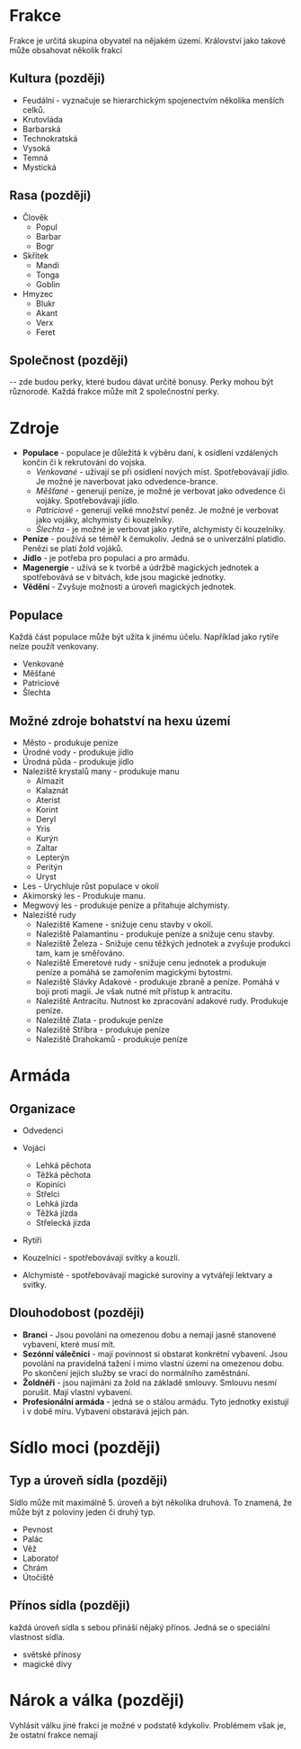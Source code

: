 # Frakce

Frakce je určitá skupina obyvatel na nějakém území. Království jako takové může obsahovat několik frakcí

## Kultura (později)

* Feudální - vyznačuje se hierarchickým spojenectvím několika menších celků.
* Krutovláda
* Barbarská
* Technokratská
* Vysoká
* Temná
* Mystická

## Rasa (později)

* Člověk
  * Popul
  * Barbar
  * Bogr
* Skřítek
  * Mandi
  * Tonga
  * Goblin
* Hmyzec
  * Blukr
  * Akant
  * Verx
  * Feret

## Společnost (později)

-- zde budou perky, které budou dávat určité bonusy. Perky mohou být různorodé. Každá frakce může mít 2 společnostní perky.

# Zdroje

- **Populace** - populace je důležitá k výběru daní, k osídlení vzdálených končin či k rekrutování do vojska.
  - *Venkované* - užívají se při osídlení nových míst. Spotřebovávají jídlo. Je možné je naverbovat jako odvedence-brance.
  - *Měšťané* - generují peníze, je možné je verbovat jako odvedence či vojáky. Spotřebovávají jídlo.
  - *Patriciové* - generují velké množství peněz. Je možné je verbovat jako vojáky, alchymisty či kouzelníky.
  - *Šlechta* - je možné je verbovat jako rytíře, alchymisty či kouzelníky.
- **Peníze** - používá se téměř k čemukoliv. Jedná se o univerzální platidlo. Penězi se platí žold vojáků.
- **Jídlo** - je potřeba pro populaci a pro armádu.
- **Magenergie** - užívá se k tvorbě a údržbě magických jednotek a spotřebovává se v bitvách, kde jsou magické jednotky.
- **Vědění** - Zvyšuje možnosti a úroveň magických jednotek.

## Populace

Každá část populace může být užita k jinému účelu. Například jako rytíře nelze použít venkovany.

- Venkované
- Měšťané
- Patriciové
- Šlechta

## Možné zdroje bohatství na hexu území

- Město - produkuje peníze
- Úrodné vody - produkuje jídlo
- Úrodná půda - produkuje jídlo
- Naleziště krystalů many - produkuje manu
  - Almazit
  - Kalaznát
  - Aterist
  - Korint
  - Deryl
  - Yris
  - Kurýn
  - Zaltar
  - Lepterýn
  - Peritýn
  - Uryst
- Les - Urychluje růst populace v okolí
- Akimorský les - Produkuje manu.
- Megwový les - produkuje peníze a přitahuje alchymisty.
- Naleziště rudy
  - Naleziště Kamene - snižuje cenu stavby v okolí.
  - Naleziště Palamantinu - produkuje peníze a snižuje cenu stavby.
  - Naleziště Železa - Snižuje cenu těžkých jednotek a zvyšuje produkci tam, kam je směřováno.
  - Naleziště Emeretové rudy - snižuje cenu jednotek a produkuje peníze a pomáhá se zamořením magickými bytostmi.
  - Naleziště Slávky Adakové - produkuje zbraně a peníze. Pomáhá v boji proti magii. Je však nutné mít přístup k antracitu.
  - Naleziště Antracitu. Nutnost ke zpracování adakové rudy. Produkuje peníze.
  - Naleziště Zlata - produkuje peníze
  - Naleziště Stříbra - produkuje peníze
  - Naleziště Drahokamů - produkuje peníze

# Armáda

## Organizace

- Odvedenci
- Vojáci
  - Lehká pěchota
  - Těžká pěchota
  - Kopiníci
  - Střelci
  - Lehká jízda
  - Těžká jízda
  - Střelecká jízda
- Rytíři

- Kouzelníci - spotřebovávají svitky a kouzlí.
- Alchymisté - spotřebovávají magické suroviny a vytvářejí lektvary a svitky.

## Dlouhodobost (později)

- **Branci** - Jsou povoláni na omezenou dobu a nemají jasně stanovené vybavení, které musí mít.
- **Sezónní válečníci** - mají povinnost si obstarat konkrétní vybavení. Jsou povolání na pravidelná tažení i mimo vlastní území na omezenou dobu. Po skončení jejich služby se vrací do normálního zaměstnání.
- **Žoldnéři** - jsou najímáni za žold na základě smlouvy. Smlouvu nesmí porušit. Mají vlastní vybavení.
- **Profesionální armáda** - jedná se o stálou armádu. Tyto jednotky existují i v době míru. Vybavení obstarává jejich pán.

# Sídlo moci (později)

## Typ a úroveň sídla (později)

Sídlo může mít maximálně 5. úroveň a být několika druhová. To znamená, že může být z poloviny jeden či druhý typ.

- Pevnost
- Palác
- Věž
- Laboratoř
- Chrám
- Útočiště

## Přínos sídla (později)

každá úroveň sídla s sebou přináší nějaký přínos. Jedná se o speciální vlastnost sídla.

- světské přínosy
- magické divy

# Nárok a válka (později)

Vyhlásit válku jiné frakci je možné v podstatě kdykoliv. Problémem však je, že ostatní frakce nemají
